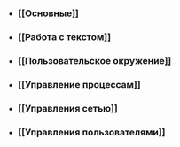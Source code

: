 - ### [[Основные]]
- ### [[Работа с текстом]]
- ### [[Пользовательское окружение]]
- ### [[Управление процессам]]
- ### [[Управления сетью]]
- ### [[Управления пользователями]]

